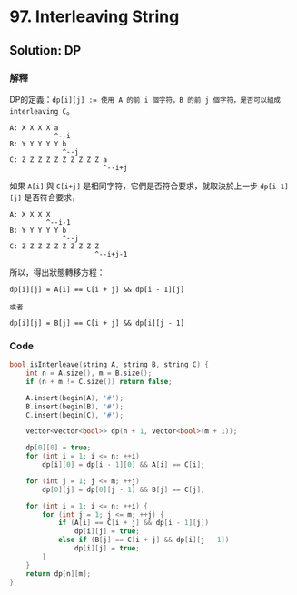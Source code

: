 # 97. Interleaving String

## Solution: DP

### 解釋

DP的定義：```dp[i][j] := 使用 A 的前 i 個字符，B 的前 j 個字符，是否可以組成 interleaving C```。

```
A: X X X X a
           ^--i
B: Y Y Y Y Y b
             ^--j
C: Z Z Z Z Z Z Z Z Z Z a
                       ^--i+j
```
如果 ```A[i]``` 與 ```C[i+j]``` 是相同字符，它們是否符合要求，就取決於上一步 ```dp[i-1][j]``` 是否符合要求，

```
A: X X X X
         ^--i-1
B: Y Y Y Y Y b
             ^--j
C: Z Z Z Z Z Z Z Z Z Z
                     ^--i+j-1
```

所以，得出狀態轉移方程：

```
dp[i][j] = A[i] == C[i + j] && dp[i - 1][j]

或者

dp[i][j] = B[j] == C[i + j] && dp[i][j - 1]
```

### Code

```cpp
bool isInterleave(string A, string B, string C) {
    int n = A.size(), m = B.size();
    if (n + m != C.size()) return false;

    A.insert(begin(A), '#');
    B.insert(begin(B), '#');
    C.insert(begin(C), '#');

    vector<vector<bool>> dp(n + 1, vector<bool>(m + 1));

    dp[0][0] = true;
    for (int i = 1; i <= n; ++i)
        dp[i][0] = dp[i - 1][0] && A[i] == C[i];

    for (int j = 1; j <= m; ++j)
        dp[0][j] = dp[0][j - 1] && B[j] == C[j];

    for (int i = 1; i <= n; ++i) {
        for (int j = 1; j <= m; ++j) {
            if (A[i] == C[i + j] && dp[i - 1][j])
                dp[i][j] = true;
            else if (B[j] == C[i + j] && dp[i][j - 1])
                dp[i][j] = true;
        }
    }
    return dp[n][m];
}
```
